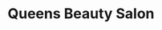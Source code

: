 ---
title: "Queens Beauty Salon"
url: /accra/queens-beauty-salon-tienyo-street/
shop: hairdresser
---